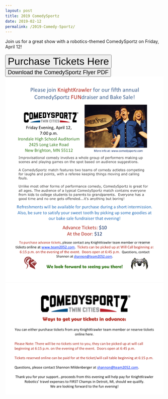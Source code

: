 ```yaml
---
layout: post
title: 2019 ComedySportz
date: 2019-02-12
permalink: /2019-Comedy-Sportz/
---
```

Join us for a great show with a robotics-themed ComedySportz on Friday, April 12!
<br>
<br>
<a class="a:link" href="https://goo.gl/forms/YFmJbj7OH2Tj22qz1" target="_blank"><button type="button" class="center btn maroon btn-warning btn-lg"><font class="kk" size="6">Purchase Tickets Here</font></button></a>
<br>
<a class="a:link" href="/assets/images/comedysportz.pdf" target="_blank"><button type="button" class="linkbutton center"><font class="kk" size="4">Download the ComedySportz Flyer PDF</font></button></a>
<img src="/assets/images/comedysportspage1.png" class="mx-auto d-block img-fluid"/>
<img src="/assets/images/comedysportspage2.png" class="mx-auto d-block img-fluid"/>

